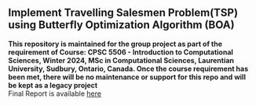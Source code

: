 ## Implement Travelling Salesmen Problem(TSP) using Butterfly Optimization Algorithm (BOA)
**This repository is maintained for the group project as part of the requirement of Course: CPSC 5506 - Introduction to Computational Sciences, Winter 2024, MSc in Computational Sciences, Laurentian University, Sudbury, Ontario, Canada. Once the course requirement has been met, there will be no maintenance or support for this repo and will be kept as a legacy project**
<br>
Final Report is available [here](https://docs.google.com/document/d/1GV8eV1vXBX2hXU0qtY7MYGdHoHoreN6zfsfpfzBqD4A/edit?usp=sharing)
